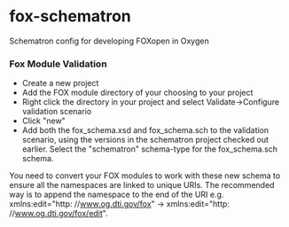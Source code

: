 fox-schematron
==============

Schematron config for developing FOXopen in Oxygen

### Fox Module Validation

* Create a new project
* Add the FOX module directory of your choosing to your project
* Right click the directory in your project and select Validate->Configure validation scenario 
* Click "new"
* Add both the fox_schema.xsd and fox_schema.sch to the validation scenario, using the versions in the schematron project checked out earlier. Select the "schematron" schema-type for the fox_schema.sch schema.

You need to convert your FOX modules to work with these new schema to ensure all the namespaces are linked to unique URIs. The recommended way is to append the namespace to the end of the URI e.g. xmlns:edit="http: //www.og.dti.gov/fox" -> xmlns:edit="http: //www.og.dti.gov/fox/edit".

